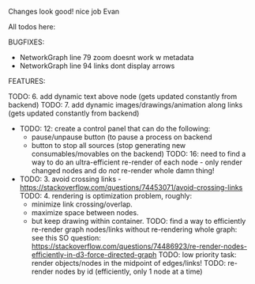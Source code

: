 Changes look good! nice job Evan

All todos here:

<!-- TODO: cycle between 3 to 5 states for each node -->

<!-- MOCKUP DONE TODO: high priority - there needs to be 3 histograms for each node:
    1. histogram representing the input queue  (for items at node and waiting to be processed)
    2. histogram representing processing time (for items in process at node - not exactly a queue just time spent being processed)
    3. histogram representing the output queue (items at same node but waiting to leave - to be accepted by another node)
    note: these histograms should be updated node-by-node, so as not to re-render whole graph unnecessarily -->

<!-- DONT NEED? * TODO: 1. scale drawing to 90% of viewport (vertically and horizontally)
DONT NEED TODO: 4. allow for triangle or rectangular shapes in nodes
DONT KNOW TODO: 8. change forces so the more force between nodes given more degrees of separation/freedom

DONE TODO: 2. add permanent labels to nodes
DONE TODO: 3. add permanent icons to nodes (any image url is fine for now)
DONE ** TODO: 10: on-click node -> show histogram
DONE ** TODO: 11: code histogram into metadata toggle
DONE ** TODO: 5. add on-hover text (show metadata when hovering over)
DONE TODO: 9. allow user to toggle on/off nodes self-separating - default is on - if it's off: then user can drag nodes wherever they want 
DONE ** TODO: 11: on-hover over link -> show histogram
DONE TODO:make initial separating force a little stronger, so that nodes are further apart (more spaced out).
DONE * TODO: 15: nodes will "float" outside of viewport, after turning physics on/off -->
<!-- DONE TODO: 17: fix viewport too tall(no scrolling !) -->
<!-- DONE TODO:2. on/in initial render, avoid crossing lines/edges -->
<!-- DONE TODO: 13: control panel at top: movable -->
<!-- DONE TODO: 14: create generic JSON editor panel - show JSON blob and allow user to edit and save it (there should be ready-made solutions for this) -->

<!-- evan todos -->

BUGFIXES:
<!-- DONE * NetworkGraph foreignobject popup hidden behind nodes (z index doesnt fix this)
    this problem is pretty difficult because svg paints elements in the order they appear in the dom
    if we want to use svelte to draw these popups in the dom, i dont know how to fix drawing order
    only solution i see is drawing the foreignobject in d3 after the nodes are drawn
    i'd like to search for a solution that avoids this, as it makes the code unnecessarily complicated -->
<!-- DONE * transform translate console error -->
<!-- DONE * +page.svelte line 53 edit dataset with JSON editor -->
* NetworkGraph line 79 zoom doesnt work w metadata
* NetworkGraph line 94 links dont display arrows



FEATURES:
<!-- DONE * JSON edit doesn't reflect in visualization -->
<!-- DONE * Loading screen while waiting for data/d3 -->

TODO: 6. add dynamic text above node (gets updated constantly from backend)
TODO: 7. add dynamic images/drawings/animation along links (gets updated constantly from backend)
* TODO: 12: create a control panel that can do the following:
   <!-- * button to toggle physics on/off for the graph -->
   * pause/unpause button (to pause a process on backend
   <!-- * button to slow-down or speed-up backend process (change timestep) -->
   * button to stop all sources (stop generating new consumables/movables on the backend)
TODO: 16: need to find a way to do an ultra-efficient re-render of each node -
    only render changed nodes and do *not* re-render whole damn thing!
* TODO: 3. avoid crossing links - https://stackoverflow.com/questions/74453071/avoid-crossing-links
TODO: 4. rendering is optimization problem, roughly:
    * minimize link crossing/overlap.
    * maximize space between nodes.
    * but keep drawing within container.
TODO: find a way to efficiently re-render graph nodes/links without re-rendering whole graph:  
    see this SO question: https://stackoverflow.com/questions/74486923/re-render-nodes-efficiently-in-d3-force-directed-graph
TODO: low priority task: render objects/nodes in the midpoint of edges/links!
TODO: re-render nodes by id (efficiently, only 1 node at a time)